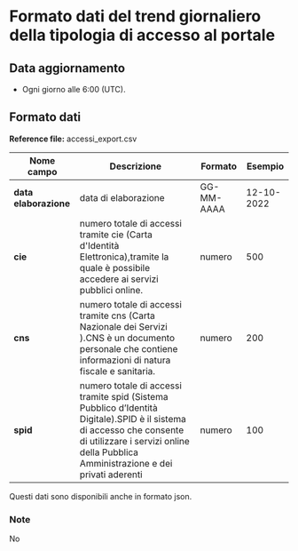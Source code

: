# Formato dati del trend giornaliero della tipologia di accesso al portale

## Data aggiornamento
- Ogni giorno alle 6:00 (UTC). 

## Formato dati

**Reference file:** accessi_export.csv<br>

| Nome campo                  | Descrizione                       | Formato                       | Esempio             |
|-----------------------------|-----------------------------------|-------------------------------|---------------------|
| **data elaborazione**       | data di elaborazione             | GG-MM-AAAA                   | 12-10-2022       |
| **cie**        | numero totale di accessi tramite cie (Carta d'Identità Elettronica),tramite la quale è possibile accedere ai servizi pubblici online. | numero           | 500       |
| **cns**        | numero totale di accessi tramite cns (Carta Nazionale dei Servizi ).CNS è un documento personale che contiene informazioni di natura fiscale e sanitaria.  | numero       | 200       |
| **spid**       | numero totale di accessi tramite spid (Sistema Pubblico d’Identità Digitale).SPID è il sistema di accesso che consente di utilizzare i servizi online della Pubblica Amministrazione e dei privati aderenti  | numero       | 100       |

				   

Questi dati sono disponibili anche in formato json.

### Note
No
